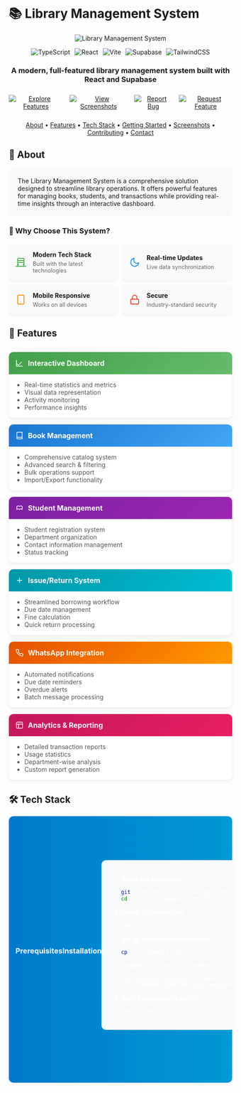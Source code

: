 # 📚 Library Management System

<div align="center">
  
  ![Library Management System](https://github.com/user-attachments/assets/23816407-1924-4f94-b4b6-d53b6d298035)

  <div style="display: flex; justify-content: center; gap: 10px; margin-bottom: 20px;">
    <img src="https://img.shields.io/badge/TypeScript-007ACC?style=for-the-badge&logo=typescript&logoColor=white" alt="TypeScript" />
    <img src="https://img.shields.io/badge/React-20232A?style=for-the-badge&logo=react&logoColor=61DAFB" alt="React" />
    <img src="https://img.shields.io/badge/Vite-646CFF?style=for-the-badge&logo=vite&logoColor=white" alt="Vite" />
    <img src="https://img.shields.io/badge/Supabase-3ECF8E?style=for-the-badge&logo=supabase&logoColor=white" alt="Supabase" />
    <img src="https://img.shields.io/badge/Tailwind_CSS-38B2AC?style=for-the-badge&logo=tailwind-css&logoColor=white" alt="TailwindCSS" />
  </div>

  <h3>A modern, full-featured library management system built with React and Supabase</h3>

  <div style="display: flex; justify-content: center; gap: 15px; margin: 25px 0;">
    <a href="#-features">
      <img src="https://img.shields.io/badge/Explore_Features-FF5722?style=for-the-badge" alt="Explore Features" />
    </a>
    <a href="#-screenshots">
      <img src="https://img.shields.io/badge/View_Screenshots-4CAF50?style=for-the-badge" alt="View Screenshots" />
    </a>
    <a href="https://github.com/kishoresharmaks/Library-Management-Portal/issues">
      <img src="https://img.shields.io/badge/Report_Bug-F44336?style=for-the-badge" alt="Report Bug" />
    </a>
    <a href="https://github.com/kishoresharmaks/Library-Management-Portal/issues">
      <img src="https://img.shields.io/badge/Request_Feature-3F51B5?style=for-the-badge" alt="Request Feature" />
    </a>
  </div>
</div>

<p align="center">
  <a href="#-about">About</a> •
  <a href="#-features">Features</a> •
  <a href="#-tech-stack">Tech Stack</a> •
  <a href="#-getting-started">Getting Started</a> •
  <a href="#-screenshots">Screenshots</a> •
  <a href="#-contributing">Contributing</a> •
  <a href="#-contact">Contact</a>
</p>

## 🎯 About

<div style="padding: 20px; background-color: #f8f9fa; border-radius: 10px; margin-bottom: 20px;">
The Library Management System is a comprehensive solution designed to streamline library operations. It offers powerful features for managing books, students, and transactions while providing real-time insights through an interactive dashboard.
</div>

### 🌟 Why Choose This System?

<div style="display: flex; flex-wrap: wrap; gap: 10px; justify-content: center; margin: 20px 0;">
  <div style="flex: 1; min-width: 200px; max-width: 250px; padding: 15px; background-color: #f8f9fa; border-radius: 10px; box-shadow: 0 2px 5px rgba(0,0,0,0.05); display: flex; align-items: center;">
    <div style="flex-shrink: 0; margin-right: 15px;">
      <svg xmlns="http://www.w3.org/2000/svg" width="24" height="24" viewBox="0 0 24 24" fill="none" stroke="#4CAF50" stroke-width="2" stroke-linecap="round" stroke-linejoin="round"><path d="M19 21V5a2 2 0 0 0-2-2H7a2 2 0 0 0-2 2v16"></path><path d="M1 21h22"></path><path d="M7 16.5a.5.5 0 0 0-.5.5"></path><path d="M17 16.5a.5.5 0 0 1 .5.5"></path><path d="M7 12h10"></path><path d="M7 8h10"></path></svg>
    </div>
    <div>
      <b>Modern Tech Stack</b>
      <p style="font-size: 0.9em; margin: 5px 0 0 0; color: #666;">Built with the latest technologies</p>
    </div>
  </div>
  
  <div style="flex: 1; min-width: 200px; max-width: 250px; padding: 15px; background-color: #f8f9fa; border-radius: 10px; box-shadow: 0 2px 5px rgba(0,0,0,0.05); display: flex; align-items: center;">
    <div style="flex-shrink: 0; margin-right: 15px;">
      <svg xmlns="http://www.w3.org/2000/svg" width="24" height="24" viewBox="0 0 24 24" fill="none" stroke="#2196F3" stroke-width="2" stroke-linecap="round" stroke-linejoin="round"><path d="M21 12.79A9 9 0 1 1 11.21 3 7 7 0 0 0 21 12.79z"></path></svg>
    </div>
    <div>
      <b>Real-time Updates</b>
      <p style="font-size: 0.9em; margin: 5px 0 0 0; color: #666;">Live data synchronization</p>
    </div>
  </div>
  
  <div style="flex: 1; min-width: 200px; max-width: 250px; padding: 15px; background-color: #f8f9fa; border-radius: 10px; box-shadow: 0 2px 5px rgba(0,0,0,0.05); display: flex; align-items: center;">
    <div style="flex-shrink: 0; margin-right: 15px;">
      <svg xmlns="http://www.w3.org/2000/svg" width="24" height="24" viewBox="0 0 24 24" fill="none" stroke="#FF9800" stroke-width="2" stroke-linecap="round" stroke-linejoin="round"><rect width="14" height="20" x="5" y="2" rx="2" ry="2"/><path d="M12 18h.01"/></svg>
    </div>
    <div>
      <b>Mobile Responsive</b>
      <p style="font-size: 0.9em; margin: 5px 0 0 0; color: #666;">Works on all devices</p>
    </div>
  </div>
  
  <div style="flex: 1; min-width: 200px; max-width: 250px; padding: 15px; background-color: #f8f9fa; border-radius: 10px; box-shadow: 0 2px 5px rgba(0,0,0,0.05); display: flex; align-items: center;">
    <div style="flex-shrink: 0; margin-right: 15px;">
      <svg xmlns="http://www.w3.org/2000/svg" width="24" height="24" viewBox="0 0 24 24" fill="none" stroke="#F44336" stroke-width="2" stroke-linecap="round" stroke-linejoin="round"><rect width="18" height="11" x="3" y="11" rx="2" ry="2"></rect><path d="M7 11V7a5 5 0 0 1 10 0v4"></path></svg>
    </div>
    <div>
      <b>Secure</b>
      <p style="font-size: 0.9em; margin: 5px 0 0 0; color: #666;">Industry-standard security</p>
    </div>
  </div>
</div>

## 🚀 Features

<div style="display: flex; flex-wrap: wrap; gap: 15px; margin: 30px 0;">
  <!-- Feature Card 1 -->
  <div style="flex: 1; min-width: 280px; background: white; border-radius: 10px; box-shadow: 0 3px 10px rgba(0,0,0,0.08); overflow: hidden; transition: transform 0.2s, box-shadow 0.2s;">
    <div style="padding: 15px; background: linear-gradient(135deg, #43a047, #66bb6a); color: white;">
      <div style="display: flex; align-items: center;">
        <svg xmlns="http://www.w3.org/2000/svg" width="18" height="18" viewBox="0 0 24 24" fill="none" stroke="currentColor" stroke-width="2" stroke-linecap="round" stroke-linejoin="round"><path d="M3 3v18h18"/><path d="M18.4 8.64 8.78 18.27l-5.37-5.37"/></svg>
        <h3 style="margin: 0 0 0 10px; font-size: 16px;">Interactive Dashboard</h3>
      </div>
    </div>
    <div style="padding: 15px;">
      <ul style="margin: 0; padding-left: 20px; font-size: 14px; color: #555;">
        <li>Real-time statistics and metrics</li>
        <li>Visual data representation</li>
        <li>Activity monitoring</li>
        <li>Performance insights</li>
      </ul>
    </div>
  </div>
  
  <!-- Feature Card 2 -->
  <div style="flex: 1; min-width: 280px; background: white; border-radius: 10px; box-shadow: 0 3px 10px rgba(0,0,0,0.08); overflow: hidden; transition: transform 0.2s, box-shadow 0.2s;">
    <div style="padding: 15px; background: linear-gradient(135deg, #1976d2, #42a5f5); color: white;">
      <div style="display: flex; align-items: center;">
        <svg xmlns="http://www.w3.org/2000/svg" width="18" height="18" viewBox="0 0 24 24" fill="none" stroke="currentColor" stroke-width="2" stroke-linecap="round" stroke-linejoin="round"><path d="M4 19.5v-15A2.5 2.5 0 0 1 6.5 2H20v20H6.5a2.5 2.5 0 0 1 0-5H20"/></svg>
        <h3 style="margin: 0 0 0 10px; font-size: 16px;">Book Management</h3>
      </div>
    </div>
    <div style="padding: 15px;">
      <ul style="margin: 0; padding-left: 20px; font-size: 14px; color: #555;">
        <li>Comprehensive catalog system</li>
        <li>Advanced search & filtering</li>
        <li>Bulk operations support</li>
        <li>Import/Export functionality</li>
      </ul>
    </div>
  </div>
  
  <!-- Feature Card 3 -->
  <div style="flex: 1; min-width: 280px; background: white; border-radius: 10px; box-shadow: 0 3px 10px rgba(0,0,0,0.08); overflow: hidden; transition: transform 0.2s, box-shadow 0.2s;">
    <div style="padding: 15px; background: linear-gradient(135deg, #7b1fa2, #9c27b0); color: white;">
      <div style="display: flex; align-items: center;">
        <svg xmlns="http://www.w3.org/2000/svg" width="18" height="18" viewBox="0 0 24 24" fill="none" stroke="currentColor" stroke-width="2" stroke-linecap="round" stroke-linejoin="round"><path d="M20 7.5v9l-4-2-4 2-4-2-4 2v-9l4-2 4 2 4-2 4 2z"/></svg>
        <h3 style="margin: 0 0 0 10px; font-size: 16px;">Student Management</h3>
      </div>
    </div>
    <div style="padding: 15px;">
      <ul style="margin: 0; padding-left: 20px; font-size: 14px; color: #555;">
        <li>Student registration system</li>
        <li>Department organization</li>
        <li>Contact information management</li>
        <li>Status tracking</li>
      </ul>
    </div>
  </div>
  
  <!-- Feature Card 4 -->
  <div style="flex: 1; min-width: 280px; background: white; border-radius: 10px; box-shadow: 0 3px 10px rgba(0,0,0,0.08); overflow: hidden; transition: transform 0.2s, box-shadow 0.2s;">
    <div style="padding: 15px; background: linear-gradient(135deg, #0097a7, #00bcd4); color: white;">
      <div style="display: flex; align-items: center;">
        <svg xmlns="http://www.w3.org/2000/svg" width="18" height="18" viewBox="0 0 24 24" fill="none" stroke="currentColor" stroke-width="2" stroke-linecap="round" stroke-linejoin="round"><path d="M5 12h14"></path><path d="M12 5v14"></path></svg>
        <h3 style="margin: 0 0 0 10px; font-size: 16px;">Issue/Return System</h3>
      </div>
    </div>
    <div style="padding: 15px;">
      <ul style="margin: 0; padding-left: 20px; font-size: 14px; color: #555;">
        <li>Streamlined borrowing workflow</li>
        <li>Due date management</li>
        <li>Fine calculation</li>
        <li>Quick return processing</li>
      </ul>
    </div>
  </div>
  
  <!-- Feature Card 5 -->
  <div style="flex: 1; min-width: 280px; background: white; border-radius: 10px; box-shadow: 0 3px 10px rgba(0,0,0,0.08); overflow: hidden; transition: transform 0.2s, box-shadow 0.2s;">
    <div style="padding: 15px; background: linear-gradient(135deg, #e65100, #ff9800); color: white;">
      <div style="display: flex; align-items: center;">
        <svg xmlns="http://www.w3.org/2000/svg" width="18" height="18" viewBox="0 0 24 24" fill="none" stroke="currentColor" stroke-width="2" stroke-linecap="round" stroke-linejoin="round"><path d="M22 16.92v3a2 2 0 0 1-2.18 2 19.79 19.79 0 0 1-8.63-3.07 19.5 19.5 0 0 1-6-6 19.79 19.79 0 0 1-3.07-8.67A2 2 0 0 1 4.11 2h3a2 2 0 0 1 2 1.72 12.84 12.84 0 0 0 .7 2.81 2 2 0 0 1-.45 2.11L8.09 9.91a16 16 0 0 0 6 6l1.27-1.27a2 2 0 0 1 2.11-.45 12.84 12.84 0 0 0 2.81.7A2 2 0 0 1 22 16.92z"></path></svg>
        <h3 style="margin: 0 0 0 10px; font-size: 16px;">WhatsApp Integration</h3>
      </div>
    </div>
    <div style="padding: 15px;">
      <ul style="margin: 0; padding-left: 20px; font-size: 14px; color: #555;">
        <li>Automated notifications</li>
        <li>Due date reminders</li>
        <li>Overdue alerts</li>
        <li>Batch message processing</li>
      </ul>
    </div>
  </div>
  
  <!-- Feature Card 6 -->
  <div style="flex: 1; min-width: 280px; background: white; border-radius: 10px; box-shadow: 0 3px 10px rgba(0,0,0,0.08); overflow: hidden; transition: transform 0.2s, box-shadow 0.2s;">
    <div style="padding: 15px; background: linear-gradient(135deg, #c2185b, #e91e63); color: white;">
      <div style="display: flex; align-items: center;">
        <svg xmlns="http://www.w3.org/2000/svg" width="18" height="18" viewBox="0 0 24 24" fill="none" stroke="currentColor" stroke-width="2" stroke-linecap="round" stroke-linejoin="round"><rect width="18" height="18" x="3" y="3" rx="2" ry="2"></rect><line x1="3" x2="21" y1="9" y2="9"></line><line x1="9" x2="9" y1="21" y2="9"></line></svg>
        <h3 style="margin: 0 0 0 10px; font-size: 16px;">Analytics & Reporting</h3>
      </div>
    </div>
    <div style="padding: 15px;">
      <ul style="margin: 0; padding-left: 20px; font-size: 14px; color: #555;">
        <li>Detailed transaction reports</li>
        <li>Usage statistics</li>
        <li>Department-wise analysis</li>
        <li>Custom report generation</li>
      </ul>
    </div>
  </div>
</div>

## 🛠 Tech Stack

<div style="display: flex; flex-wrap: wrap; gap: 20px; margin-bottom: 30px;">
  <!-- Frontend Tech Stack -->
  <div style="flex: 1; min-width: 300px; background: white; border-radius: 10px; box-shadow: 0 3px 10px rgba(0,0,0,0.05); overflow: hidden;">
    <div style="padding: 12px 15px; background: linear-gradient(to right, #007acc, #0098d5); color: white; display: flex; align-items: center;">
      <svg xmlns="http://www.w3.org/2000/svg" width="18" height="18" viewBox="0 0 24 24" fill="none" stroke="currentColor" stroke-width="2" stroke-linecap="round" stroke-linejoin="round"><path d="M20 4H8.7a1.

## 💻 Getting Started

### Prerequisites

<table>
  <tr>
    <td align="center"><img src="https://img.shields.io/badge/Node.js-43853D?style=for-the-badge&logo=node.js&logoColor=white" alt="Node.js" /><br/>v18 or higher</td>
    <td align="center"><img src="https://img.shields.io/badge/npm-CB3837?style=for-the-badge&logo=npm&logoColor=white" alt="npm" /><br/>v8 or higher</td>
    <td align="center"><img src="https://img.shields.io/badge/Git-F05032?style=for-the-badge&logo=git&logoColor=white" alt="Git" /><br/>Latest version</td>
    <td align="center"><img src="https://img.shields.io/badge/Supabase-3ECF8E?style=for-the-badge&logo=supabase&logoColor=white" alt="Supabase" /><br/>Account required</td>
  </tr>
</table>

### Installation

<div style="background-color: #f8f9fa; padding: 20px; border-radius: 10px; margin-bottom: 20px;">

1. **Clone the repository**
   ```bash
   git clone https://github.com/kishoresharmaks/Library-Management-Portal.git
   cd Library-Management-Portal
   ```

2. **Install dependencies**
   ```bash
   npm install
   ```

3. **Set up environment variables**
   ```bash
   cp .env.example .env
   ```
   Update `.env` with your credentials:
   ```env
   VITE_SUPABASE_URL=your_supabase_url
   VITE_SUPABASE_ANON_KEY=your_supabase_anon_key
   ```

4. **Start development server**
   ```bash
   npm run dev
   ```
</div>

### Database Setup

<div style="background-color: #f8f9fa; padding: 20px; border-radius: 10px;">

1. Create a new Supabase project
2. Run the migration files from `/supabase/migrations`
3. Set up Row Level Security policies
4. Configure authentication
</div>

## 📱 Screenshots

<div align="center">
  <!-- Screenshot Carousel -->
  <h3>📱 Application Screens</h3>
  
  <div style="max-width: 800px; margin: 0 auto; overflow: hidden; position: relative; border-radius: 10px; box-shadow: 0 4px 12px rgba(0,0,0,0.1);">
    <!-- Main Image Display -->
    <div style="width: 100%; display: flex; overflow-x: scroll; scroll-behavior: smooth; scroll-snap-type: x mandatory; -webkit-overflow-scrolling: touch; padding-bottom: 15px;">
      <img id="slide-1" src="https://github.com/user-attachments/assets/b0845cff-c8a9-4794-a1db-94cee047cf65" style="width: 100%; flex-shrink: 0; scroll-snap-align: start; border-radius: 8px;" alt="Dashboard View" />
      <img id="slide-2" src="https://github.com/user-attachments/assets/2dd4b814-fd29-4672-b4dd-db254f615274" style="width: 100%; flex-shrink: 0; scroll-snap-align: start; border-radius: 8px;" alt="Book Management" />
      <img id="slide-3" src="https://github.com/user-attachments/assets/588f1237-823d-416e-a461-231b8238d459" style="width: 100%; flex-shrink: 0; scroll-snap-align: start; border-radius: 8px;" alt="Student Management" />
      <img id="slide-4" src="https://github.com/user-attachments/assets/3c630441-84de-49d3-b87b-ab2dac435571" style="width: 100%; flex-shrink: 0; scroll-snap-align: start; border-radius: 8px;" alt="Issue/Return System" />
      <img id="slide-5" src="https://github.com/user-attachments/assets/d1db6b0d-9d0d-4c82-a744-e1e91822ad39" style="width: 100%; flex-shrink: 0; scroll-snap-align: start; border-radius: 8px;" alt="Analytics Dashboard" />
    </div>
    
    <!-- Thumbnail Navigation -->
    <div style="display: flex; justify-content: center; margin-top: 10px; gap: 8px;">
      <a href="#slide-1"><img src="https://github.com/user-attachments/assets/b0845cff-c8a9-4794-a1db-94cee047cf65" style="width: 60px; height: 40px; object-fit: cover; border-radius: 4px; border: 2px solid #3ECF8E; cursor: pointer;" alt="Thumb 1" /></a>
      <a href="#slide-2"><img src="https://github.com/user-attachments/assets/2dd4b814-fd29-4672-b4dd-db254f615274" style="width: 60px; height: 40px; object-fit: cover; border-radius: 4px; border: 2px solid #ddd; cursor: pointer;" alt="Thumb 2" /></a>
      <a href="#slide-3"><img src="https://github.com/user-attachments/assets/588f1237-823d-416e-a461-231b8238d459" style="width: 60px; height: 40px; object-fit: cover; border-radius: 4px; border: 2px solid #ddd; cursor: pointer;" alt="Thumb 3" /></a>
      <a href="#slide-4"><img src="https://github.com/user-attachments/assets/3c630441-84de-49d3-b87b-ab2dac435571" style="width: 60px; height: 40px; object-fit: cover; border-radius: 4px; border: 2px solid #ddd; cursor: pointer;" alt="Thumb 4" /></a>
      <a href="#slide-5"><img src="https://github.com/user-attachments/assets/d1db6b0d-9d0d-4c82-a744-e1e91822ad39" style="width: 60px; height: 40px; object-fit: cover; border-radius: 4px; border: 2px solid #ddd; cursor: pointer;" alt="Thumb 5" /></a>
    </div>
  </div>
  
  <p style="margin-top: 15px; font-style: italic; color: #666;">
    Swipe or click thumbnails to navigate through screenshots
  </p>
</div>

## 📦 Project Structure

<div style="background-color: #f8f9fa; border-radius: 10px; padding: 20px; margin-bottom: 20px;">

```
/src
├── components/       # React components
│   ├── Dashboard/
│   ├── Books/
│   ├── Students/
│   └── Transactions/
├── hooks/           # Custom React hooks
├── lib/            # Utility functions
├── types/          # TypeScript types
└── assets/         # Static assets
/supabase
└── migrations/     # Database migrations
/docs              # Documentation
```
</div>

## 🔐 Security Features

<div style="display: grid; grid-template-columns: repeat(2, 1fr); gap: 20px; margin-bottom: 30px;">
  <div style="padding: 20px; background-color: #e8eaf6; border-radius: 10px;">
    <h3>🔒 Authentication</h3>
    <ul>
      <li>Secure login system</li>
      <li>Session management</li>
      <li>Idle timeout protection</li>
      <li>Role-based access control</li>
    </ul>
  </div>

  <div style="padding: 20px; background-color: #e8eaf6; border-radius: 10px;">
    <h3>🛡️ Data Protection</h3>
    <ul>
      <li>Row Level Security</li>
      <li>Input validation</li>
      <li>SQL injection prevention</li>
      <li>XSS protection</li>
      <li>CSRF protection</li>
    </ul>
  </div>
</div>

## 🤝 Contributing

<div style="background-color: #f8f9fa; border-radius: 10px; padding: 20px; margin-bottom: 20px;">

We welcome contributions! Please follow these steps:

1. Fork the repository
2. Create your feature branch
   ```bash
   git checkout -b feature/AmazingFeature
   ```
3. Commit your changes
   ```bash
   git commit -m 'Add some AmazingFeature'
   ```
4. Push to the branch
   ```bash
   git push origin feature/AmazingFeature
   ```
5. Open a Pull Request
</div>

### Contribution Guidelines

<div style="background-color: #f5f5f5; border-radius: 10px; padding: 20px; margin-bottom: 20px;">

- Follow the existing code style
- Write meaningful commit messages
- Add proper documentation
- Test thoroughly
- Update relevant documentation
</div>

## 📝 License

This project is licensed under the MIT License - see the [LICENSE](LICENSE) file for details.

## 📧 Contact

<div style="display: flex; align-items: center; gap: 10px; background-color: #f5f5f5; border-radius: 10px; padding: 20px; margin-bottom: 20px;">
  <div>
    <h3>Kishore Sharma</h3>
    <p>
      <a href="mailto:krishkishoreks@gmail.com">krishkishoreks@gmail.com</a><br>
      <a href="https://github.com/kishoresharmaks/Library-Management-Portal">github.com/kishoresharmaks/Library-Management-Portal</a>
    </p>
  </div>
</div>

## 🙏 Acknowledgments

<div style="display: grid; grid-template-columns: repeat(auto-fill, minmax(200px, 1fr)); gap: 15px; margin-bottom: 20px;">
  <a href="https://reactjs.org/" style="text-decoration: none; color: inherit;">
    <div style="padding: 15px; background-color: #f5f5f5; border-radius: 10px; text-align: center;">
      <img src="https://img.shields.io/badge/React-20232A?style=for-the-badge&logo=react&logoColor=61DAFB" alt="React" />
      <p>React Documentation</p>
    </div>
  </a>
  
  <a href="https://supabase.io/docs" style="text-decoration: none; color: inherit;">
    <div style="padding: 15px; background-color: #f5f5f5; border-radius: 10px; text-align: center;">
      <img src="https://img.shields.io/badge/Supabase-3ECF8E?style=for-the-badge&logo=supabase&logoColor=white" alt="Supabase" />
      <p>Supabase Documentation</p>
    </div>
  </a>
  
  <a href="https://tailwindcss.com/docs" style="text-decoration: none; color: inherit;">
    <div style="padding: 15px; background-color: #f5f5f5; border-radius: 10px; text-align: center;">
      <img src="https://img.shields.io/badge/Tailwind_CSS-38B2AC?style=for-the-badge&logo=tailwind-css&logoColor=white" alt="TailwindCSS" />
      <p>TailwindCSS Documentation</p>
    </div>
  </a>
  
  <a href="https://vitejs.dev/guide/" style="text-decoration: none; color: inherit;">
    <div style="padding: 15px; background-color: #f5f5f5; border-radius: 10px; text-align: center;">
      <img src="https://img.shields.io/badge/Vite-646CFF?style=for-the-badge&logo=vite&logoColor=white" alt="Vite" />
      <p>Vite Documentation</p>
    </div>
  </a>
</div>

<div align="center">
  <p>⭐ Star this repository if you find it useful! ⭐</p>
</div>
